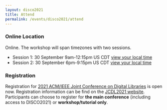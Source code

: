 ```yaml
---
layout: disco2021
title: Attend
permalink: /events/disco2021/attend
---
```

### Online Location
Online. The workshop will span timezones with two sessions.

- Session 1: 30 September 9am-12:15pm US CDT [view your local time](https://www.timeanddate.com/worldclock/fixedtime.html?iso=20210930T09&p1=5158&ah=3&am=15)
- Session 2: 30 September 6pm-9:15pm US CDT [view your local time](https://www.timeanddate.com/worldclock/fixedtime.html?iso=20210930T18&p1=5158&ah=3&am=15)

### Registration
Registration for [2021 ACM/IEEE Joint Conference on Digital Libraries](https://2021.jcdl.org) is open now. Registration information can be find on the [JCDL2021 website](https://2021.jcdl.org/registration). Participants can choose to register for **the main conference** (including access to DISCO2021) or **workshop/tutorial only**.

